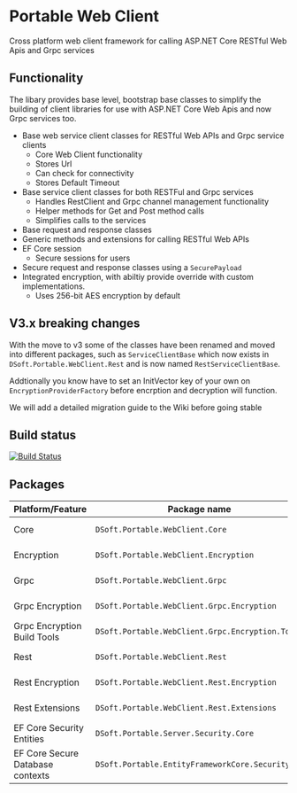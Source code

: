 # Portable Web Client

Cross platform web client framework for calling ASP.NET Core RESTful Web Apis and Grpc services

## Functionality

The libary provides base level, bootstrap base classes to simplify the building of client libraries for use with ASP.NET Core Web Apis and now Grpc services too.

- Base web service client classes for RESTful Web APIs and Grpc service clients
  - Core Web Client functionality
  - Stores Url
  - Can check for connectivity
  - Stores Default Timeout
- Base service client classes for both RESTFul and Grpc services
  - Handles RestClient and Grpc channel management functionality
  - Helper methods for Get and Post method calls
  - Simplifies calls to the services
- Base request and response classes
- Generic methods and extensions for calling RESTful Web APIs
- EF Core session
  - Secure sessions for users
- Secure request and response classes using a `SecurePayload`
- Integrated encryption, with abiltiy provide override with custom implementations.
  - Uses 256-bit AES encryption by default

## V3.x breaking changes
With the move to v3 some of the classes have been renamed and moved into different packages, such as `ServiceClientBase` which now exists in `DSoft.Portable.WebClient.Rest` and is now named `RestServiceClientBase`.  

Addtionally you know have to set an InitVector key of your own on `EncryptionProviderFactory` before encrption and decryption will function.

We will add a detailed migration guide to the Wiki before going stable

## Build status
[![Build Status](https://dev.azure.com/humbatt/Daves%20Projects/_apis/build/status/PortableWebClient/PortableWebClient%20-%20Release?branchName=master)](https://dev.azure.com/humbatt/Daves%20Projects/_build/latest?definitionId=49&branchName=master)


## Packages

Platform/Feature               | Package name                              | Stable                              | Beta
-----------------------|-------------------------------------------|------------------------------------------------|----------------
Core             | `DSoft.Portable.WebClient.Core` | [![NuGet](https://img.shields.io/nuget/v/DSoft.Portable.WebClient.Core.svg?style=flat-square&label=nuget)](https://www.nuget.org/packages/DSoft.Portable.WebClient.Core/) | [![NuGet](https://img.shields.io/nuget/vpre/DSoft.Portable.WebClient.Core.svg?style=flat-square&label=nuget)](https://www.nuget.org/packages/DSoft.Portable.WebClient.Core/) |
Encryption             | `DSoft.Portable.WebClient.Encryption` | [![NuGet](https://img.shields.io/nuget/v/DSoft.Portable.WebClient.Encryption.svg?style=flat-square&label=nuget)](https://www.nuget.org/packages/DSoft.Portable.WebClient.Encryption/) |  [![NuGet](https://img.shields.io/nuget/vpre/DSoft.Portable.WebClient.Encryption.svg?style=flat-square&label=nuget)](https://www.nuget.org/packages/DSoft.Portable.WebClient.Encryption/) |
Grpc             | `DSoft.Portable.WebClient.Grpc` | [![NuGet](https://img.shields.io/nuget/v/DSoft.Portable.WebClient.Grpc.svg?style=flat-square&label=nuget)](https://www.nuget.org/packages/DSoft.Portable.WebClient.Grpc/) |[![NuGet](https://img.shields.io/nuget/vpre/DSoft.Portable.WebClient.Grpc.svg?style=flat-square&label=nuget)](https://www.nuget.org/packages/DSoft.Portable.WebClient.Grpc/) |
Grpc Encryption       | `DSoft.Portable.WebClient.Grpc.Encryption` | [![NuGet](https://img.shields.io/nuget/v/DSoft.Portable.WebClient.Grpc.Encryption.svg?style=flat-square&label=nuget)](https://www.nuget.org/packages/DSoft.Portable.WebClient.Grpc.Encryption/) | [![NuGet](https://img.shields.io/nuget/vpre/DSoft.Portable.WebClient.Grpc.Encryption.svg?style=flat-square&label=nuget)](https://www.nuget.org/packages/DSoft.Portable.WebClient.Grpc.Encryption/) |
Grpc Encryption Build Tools | `DSoft.Portable.WebClient.Grpc.Encryption.Tools` | [![NuGet](https://img.shields.io/nuget/v/DSoft.Portable.WebClient.Grpc.Encryption.Tools.svg?style=flat-square&label=nuget)](https://www.nuget.org/packages/DSoft.Portable.WebClient.Grpc.Encryption.Tools/) | [![NuGet](https://img.shields.io/nuget/vpre/DSoft.Portable.WebClient.Grpc.Encryption.Tools.svg?style=flat-square&label=nuget)](https://www.nuget.org/packages/DSoft.Portable.WebClient.Grpc.Encryption.Tools/) |
Rest             | `DSoft.Portable.WebClient.Rest` | [![NuGet](https://img.shields.io/nuget/v/DSoft.Portable.WebClient.Rest.svg?style=flat-square&label=nuget)](https://www.nuget.org/packages/DSoft.Portable.WebClient.Rest/) | [![NuGet](https://img.shields.io/nuget/vpre/DSoft.Portable.WebClient.Rest.svg?style=flat-square&label=nuget)](https://www.nuget.org/packages/DSoft.Portable.WebClient.Rest/) |
Rest Encryption          | `DSoft.Portable.WebClient.Rest.Encryption` | [![NuGet](https://img.shields.io/nuget/v/DSoft.Portable.WebClient.Rest.Encryption.svg?style=flat-square&label=nuget)](https://www.nuget.org/packages/DSoft.Portable.WebClient.Rest.Encryption/) | [![NuGet](https://img.shields.io/nuget/vpre/DSoft.Portable.WebClient.Rest.Encryption.svg?style=flat-square&label=nuget)](https://www.nuget.org/packages/DSoft.Portable.WebClient.Rest.Encryption/) |
Rest Extensions          | `DSoft.Portable.WebClient.Rest.Extensions` | [![NuGet](https://img.shields.io/nuget/v/DSoft.Portable.WebClient.Rest.Extensions.svg?style=flat-square&label=nuget)](https://www.nuget.org/packages/DSoft.Portable.WebClient.Rest.Extensions/) | [![NuGet](https://img.shields.io/nuget/vpre/DSoft.Portable.WebClient.Rest.Extensions.svg?style=flat-square&label=nuget)](https://www.nuget.org/packages/DSoft.Portable.WebClient.Rest.Extensions/) |
EF Core Security Entities       | `DSoft.Portable.Server.Security.Core` | [![NuGet](https://img.shields.io/nuget/v/DSoft.Portable.Server.Security.Core.svg?style=flat-square&label=nuget)](https://www.nuget.org/packages/DSoft.Portable.Server.Security.Core/) | [![NuGet](https://img.shields.io/nuget/vpre/DSoft.Portable.Server.Security.Core.svg?style=flat-square&label=nuget)](https://www.nuget.org/packages/DSoft.Portable.Server.Security.Core/) |
EF Core Secure Database contexts           | `DSoft.Portable.EntityFrameworkCore.Security` | [![NuGet](https://img.shields.io/nuget/v/DSoft.Portable.EntityFrameworkCore.Security.svg?style=flat-square&label=nuget)](https://www.nuget.org/packages/DSoft.Portable.EntityFrameworkCore.Security/) |  [![NuGet](https://img.shields.io/nuget/vpre/DSoft.Portable.EntityFrameworkCore.Security.svg?style=flat-square&label=nuget)](https://www.nuget.org/packages/DSoft.Portable.EntityFrameworkCore.Security/) |
  
